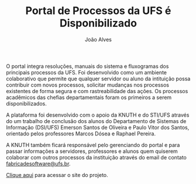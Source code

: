 ﻿---
title-projeto: 'Portal de Processos da UFS é Disponibilizado'
title-page: 'Portal de Processos da UFS é Disponibilizado'
title: 'Portal de Processos da UFS é Disponibilizado'
author: João Alves
number: 7
categories: projetos institucional
layout: post
description: 'O portal '
permalink: /:categories/:title.html
---

O portal integra resoluções, manuais do sistema e fluxogramas dos principais processos da UFS. Foi desenvolvido como um ambiente colaborativo que permite que qualquer servidor ou aluno da intituição possa contribuir com novos processos, solicitar mudanças nos processos existentes de forma segura e com rastreabilidade das ações. Os processos acadêmicos das chefias departamentais foram os primeiros a serem disponibilizados.

A plataforma foi desenvolvido com o apoio da KNUTH e do STI/UFS através do um trabalho de conclusão dos alunos do Departamento de Sistemas de Informação (DSI/UFS) Emerson Santos de Oliveira e Paulo Vitor dos Santos, orientado pelos professores Marcos Dósea e Raphael Pereira.

A KNUTH também ficará responsável pelo gerenciando do portal e para passar informações a servidores, professores e alunos quem quiserem colaborar com outros processos da instituição através do email de contato fabricadesoftware@ufs.br.

[Clique aqui](https://www.ufs.br/processos) para acessar o site do projeto.
